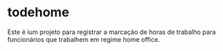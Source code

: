 # todehome
Este é ium projeto para registrar a marcação de horas de trabalho para funcionários que trabalhem em regime home office.
